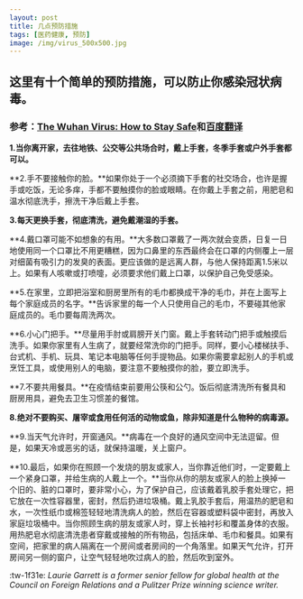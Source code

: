 ```yaml
---
layout: post
title: 几点预防措施
tags: [医药健康, 预防]
image: /img/virus_500x500.jpg
---
```

## 这里有十个简单的预防措施，可以防止你感染冠状病毒。
### 参考：[The Wuhan Virus: How to Stay Safe](https://foreignpolicy.com/2020/01/25/wuhan-coronavirus-safety-china/)和[百度翻译](https://fanyi.baidu.com/#en/zh/)
**1.当你离开家，去往地铁、公交等公共场合时，戴上手套，冬季手套或户外手套都可以。**


**2.手不要接触你的脸。**如果你处于一个必须摘下手套的社交场合，也许是握手或吃饭，无论多痒，手都不要触摸你的脸或眼睛。在你戴上手套之前，用肥皂和温水彻底洗手，擦洗干净后戴上手套。


**3.每天更换手套，彻底清洗，避免戴潮湿的手套。**


**4.戴口罩可能不如想象的有用。**大多数口罩戴了一两次就会变质，日复一日地使用同一个口罩比不用更糟糕，因为口鼻里的东西最终会在口罩的内侧覆上一层对细菌有吸引力的发臭的表面。更应该做的是远离人群，与他人保持距离1.5米以上。如果有人咳嗽或打喷嚏，必须要求他们戴上口罩，以保护自己免受感染。


**5.在家里，立即把浴室和厨房里所有的毛巾都换成干净的毛巾，并在上面写上每个家庭成员的名字。**告诉家里的每一个人只使用自己的毛巾，不要碰其他家庭成员的。毛巾要每周洗两次。


**6.小心门把手。**尽量用手肘或肩膀开关门窗。戴上手套转动门把手或触摸后洗手。如果你家里有人生病了，就要经常洗你的门把手。同样，要小心楼梯扶手、台式机、手机、玩具、笔记本电脑等任何手提物品。如果你需要拿起别人的手机或烹饪工具，或使用别人的电脑，要注意不要触摸你的脸，要立即洗手。


**7.不要共用餐具。**在疫情结束前要用公筷和公勺。饭后彻底清洗所有餐具和厨房用具，避免去卫生习惯差的餐馆。


**8.绝对不要购买、屠宰或食用任何活的动物或鱼，除非知道是什么物种的病毒源。**


**9.当天气允许时，开窗通风。**病毒在一个良好的通风空间中无法逗留。但是，如果天冷或恶劣的话，就保持温暖，关上窗户。


**10.最后，如果你在照顾一个发烧的朋友或家人，当你靠近他们时，一定要戴上一个紧身口罩，并给生病的人戴上一个。**当你从你的朋友或家人的脸上换掉一个旧的、脏的口罩时，要非常小心，为了保护自己，应该戴着乳胶手套处理它，把它放在一次性容器里，密封，然后扔进垃圾桶。戴上乳胶手套后，用温热的肥皂和水，一次性纸巾或棉签轻轻地清洗病人的脸，然后在容器或塑料袋中密封，再放入家庭垃圾桶中。当你照顾生病的朋友或家人时，穿上长袖衬衫和覆盖身体的衣服。用热肥皂水彻底清洗患者穿戴或接触的所有物品，包括床单、毛巾和餐具。如果有空间，把家里的病人隔离在一个房间或者房间的一个角落里。如果天气允许，打开房间另一侧的窗户，让空气轻轻地吹过病人的脸，然后吹到室外。


:tw-1f31e: *Laurie Garrett is a former senior fellow for global health at the Council on Foreign Relations and a Pulitzer Prize winning science writer.*

